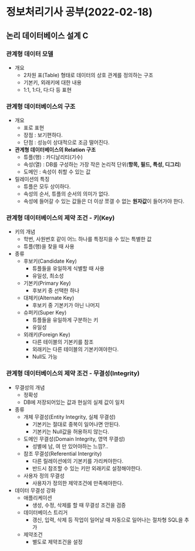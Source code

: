 # 정보처리기사 공부(2022-02-18)

## 논리 데이터베이스 설계 C



### 관계형 데이터 모델

* 개요
  * 2차원 표(Table) 형태로 데이터의 상호 관계를 정의하는 구조
  * 기본키, 외래키에 대한 내용
  * 1:1, 1:다, 다:다 등 표현





### 관계형 데이터베이스의 구조

* 개요
  * 표로 표현
  * 장점 : 보기편하다.
  * 단점 : 성능이 상대적으로 조금 떨어진다.
* **관계형 데이터베이스의 Relation 구조**
  * 튜플(행) : 카디날리티(기수)
  * 속성(열) : DB를 구성하는 가장 작은 논리적 단위(**항목, 필드, 특성, 디그리**)
  * 도메인 : 속성이 취할 수 있는 값
* 릴레이션의 특징
  * 튜플은 모두 상이하다.
  * 속성의 순서, 튜플의 순서의 의미가 없다.
  * 속성에 들어갈 수 있는 값들은 더 이상 쪼갤 수 없는 **원자값**이 들어가야 한다.



### 관계형 데이터베이스의 제약 조건 - 키(Key)

* 키의 개념
  * 학번, 사원번호 같이 어느 하나를 특정지을 수 있는 특별한 값
  * 튜플(행)을 찾을 때 사용
* 종류
  * 후보키(Candidate Key)
    * 튜플들을 유일하게 식별할 때 사용
    * 유일성, 최소성
  * 기본키(Primary Key)
    * 후보키 중 선택한 하나
  * 대체키(Alternate Key)
    * 후보키 중 기본키가 아닌 나머지
  * 슈퍼키(Super Key)
    * 튜플들을 유일하게 구분하는 키
    * 유일성
  * 외래키(Foreign Key)
    * 다른 테이블의 기본키를 참조
    * 외래키는 다른 테이블의 기본키여야한다.
    * Null도 가능



### 관계형 데이터베이스의 제약 조건 - 무결성(Integrity)

* 무결성의 개념
  * 정확성
  * DB에 저장되어있는 값과 현실의 실제 값이 일치
* 종류
  * 개체 무결성(Entity Integrity, 실체 무결성)
    * 기본키는 절대로 중복이 일어나면 안된다.
    * 기본키는 Null값을 허용하지 않는다.
  * 도메인 무결성(Domain Integrity, 영역 무결성)
    * 성별에 남, 여 만 있어야하는 느낌?..
  * 참조 무결성(Referential Intergrity)
    * 다른 릴레이션에의 기본키를 가리켜야한다.
    * 반드시 참조할 수 있는 키만 외래키로 설정해야한다.
  * 사용자 정의 무결성
    * 사용자가 정의한 제약조건에 만족해야한다.
* 데이터 무결성 강화
  * 애플리케이션
    * 생성, 수정, 삭제를 할 때 무결성 조건을 검증
  * 데이터베이스 트리거
    * 갱신, 입력, 삭제 등 작업이 일어날 때 자동으로 일어나는 절차형 SQL을 추가
  * 제약조건
    * 별도로 제약조건을 설정